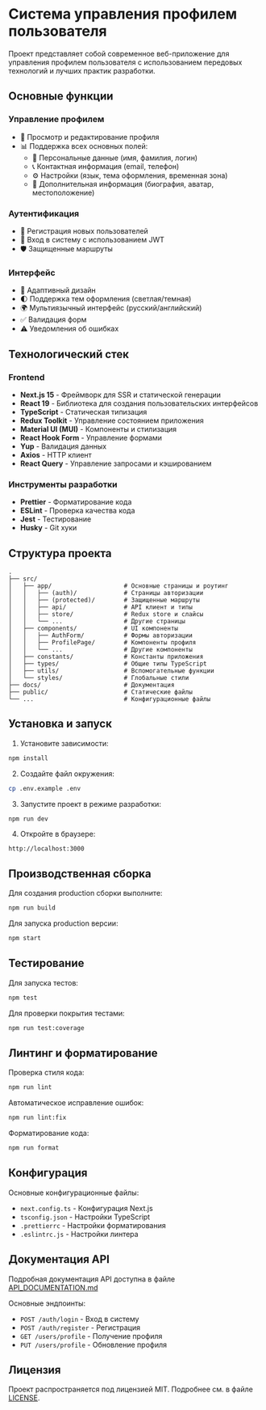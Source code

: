 # Система управления профилем пользователя

Проект представляет собой современное веб-приложение для управления профилем пользователя с использованием передовых технологий и лучших практик разработки.

## Основные функции

### Управление профилем
- 📝 Просмотр и редактирование профиля
- 📊 Поддержка всех основных полей:
  - 👤 Персональные данные (имя, фамилия, логин)
  - 📞 Контактная информация (email, телефон)
  - ⚙️ Настройки (язык, тема оформления, временная зона)
  - 📖 Дополнительная информация (биография, аватар, местоположение)

### Аутентификация
- 🔐 Регистрация новых пользователей
- 🔑 Вход в систему с использованием JWT
- 🛡️ Защищенные маршруты

### Интерфейс
- 📱 Адаптивный дизайн
- 🌓 Поддержка тем оформления (светлая/темная)
- 🌍 Мультиязычный интерфейс (русский/английский)
- ✅ Валидация форм
- ⚠️ Уведомления об ошибках

## Технологический стек

### Frontend
- **Next.js 15** - Фреймворк для SSR и статической генерации
- **React 19** - Библиотека для создания пользовательских интерфейсов
- **TypeScript** - Статическая типизация
- **Redux Toolkit** - Управление состоянием приложения
- **Material UI (MUI)** - Компоненты и стилизация
- **React Hook Form** - Управление формами
- **Yup** - Валидация данных
- **Axios** - HTTP клиент
- **React Query** - Управление запросами и кэшированием

### Инструменты разработки
- **Prettier** - Форматирование кода
- **ESLint** - Проверка качества кода
- **Jest** - Тестирование
- **Husky** - Git хуки

## Структура проекта

```
.
├── src/
│   ├── app/                    # Основные страницы и роутинг
│   │   ├── (auth)/             # Страницы авторизации
│   │   ├── (protected)/        # Защищенные маршруты
│   │   ├── api/                # API клиент и типы
│   │   ├── store/              # Redux store и слайсы
│   │   └── ...                 # Другие страницы
│   ├── components/             # UI компоненты
│   │   ├── AuthForm/           # Формы авторизации
│   │   ├── ProfilePage/        # Компоненты профиля
│   │   └── ...                 # Другие компоненты
│   ├── constants/              # Константы приложения
│   ├── types/                  # Общие типы TypeScript
│   ├── utils/                  # Вспомогательные функции
│   └── styles/                 # Глобальные стили
├── docs/                       # Документация
├── public/                     # Статические файлы
└── ...                         # Конфигурационные файлы
```

## Установка и запуск

1. Установите зависимости:
```bash
npm install
```

2. Создайте файл окружения:
```bash
cp .env.example .env
```

3. Запустите проект в режиме разработки:
```bash
npm run dev
```

4. Откройте в браузере:
```
http://localhost:3000
```

## Производственная сборка

Для создания production сборки выполните:
```bash
npm run build
```

Для запуска production версии:
```bash
npm start
```

## Тестирование

Для запуска тестов:
```bash
npm test
```

Для проверки покрытия тестами:
```bash
npm run test:coverage
```

## Линтинг и форматирование

Проверка стиля кода:
```bash
npm run lint
```

Автоматическое исправление ошибок:
```bash
npm run lint:fix
```

Форматирование кода:
```bash
npm run format
```

## Конфигурация

Основные конфигурационные файлы:
- `next.config.ts` - Конфигурация Next.js
- `tsconfig.json` - Настройки TypeScript
- `.prettierrc` - Настройки форматирования
- `.eslintrc.js` - Настройки линтера

## Документация API

Подробная документация API доступна в файле [API_DOCUMENTATION.md](./docs/API_DOCUMENTATION.md)

Основные эндпоинты:
- `POST /auth/login` - Вход в систему
- `POST /auth/register` - Регистрация
- `GET /users/profile` - Получение профиля
- `PUT /users/profile` - Обновление профиля

## Лицензия

Проект распространяется под лицензией MIT. Подробнее см. в файле [LICENSE](./LICENSE).
